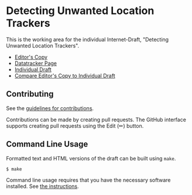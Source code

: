 # Detecting Unwanted Location Trackers

This is the working area for the individual Internet-Draft, "Detecting Unwanted Location Trackers".

* [Editor's Copy](https://bdetwiler.github.io/draft-detecting-unwanted-location-trackers/#go.draft-ledvina-apple-google-unwanted-trackers.html)
* [Datatracker Page](https://datatracker.ietf.org/doc/draft-ledvina-apple-google-unwanted-trackers)
* [Individual Draft](https://datatracker.ietf.org/doc/html/draft-ledvina-apple-google-unwanted-trackers)
* [Compare Editor's Copy to Individual Draft](https://bdetwiler.github.io/draft-detecting-unwanted-location-trackers/#go.draft-ledvina-apple-google-unwanted-trackers.diff)


## Contributing

See the
[guidelines for contributions](https://github.com/bdetwiler/draft-detecting-unwanted-location-trackers/blob/main/CONTRIBUTING.md).

Contributions can be made by creating pull requests.
The GitHub interface supports creating pull requests using the Edit (✏) button.


## Command Line Usage

Formatted text and HTML versions of the draft can be built using `make`.

```sh
$ make
```

Command line usage requires that you have the necessary software installed.  See
[the instructions](https://github.com/martinthomson/i-d-template/blob/main/doc/SETUP.md).
